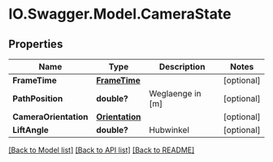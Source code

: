 # IO.Swagger.Model.CameraState
## Properties

Name | Type | Description | Notes
------------ | ------------- | ------------- | -------------
**FrameTime** | [**FrameTime**](FrameTime.md) |  | [optional] 
**PathPosition** | **double?** | Weglaenge in [m] | [optional] 
**CameraOrientation** | [**Orientation**](Orientation.md) |  | [optional] 
**LiftAngle** | **double?** | Hubwinkel | [optional] 

[[Back to Model list]](../README.md#documentation-for-models) [[Back to API list]](../README.md#documentation-for-api-endpoints) [[Back to README]](../README.md)

